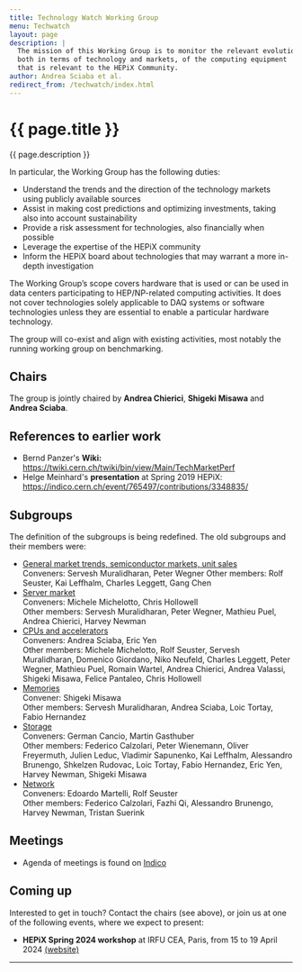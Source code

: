 ```yaml
---
title: Technology Watch Working Group
menu: Techwatch
layout: page
description: |
  The mission of this Working Group is to monitor the relevant evolution,
  both in terms of technology and markets, of the computing equipment
  that is relevant to the HEPiX Community. 
author: Andrea Sciaba et al.
redirect_from: /techwatch/index.html
---
```


# {{ page.title }}

{{ page.description }}

In particular, the Working Group has the following duties:
   * Understand the trends and the direction of the technology markets using publicly available sources
   * Assist in making cost predictions and optimizing investments, taking also into account sustainability
   * Provide a risk assessment for technologies, also financially when possible
   * Leverage the expertise of the HEPiX community
   * Inform the HEPiX board about technologies that may warrant a more in-depth investigation

The Working Group’s scope covers hardware that is used or can be used in data centers participating to HEP/NP-related computing activities. It does not cover technologies solely applicable to DAQ systems or software technologies unless they are essential to enable a particular hardware technology.

The group will co-exist and align with existing activities, most notably the running working group on benchmarking.

## Chairs

The group is jointly chaired by **Andrea Chierici**, **Shigeki Misawa** and **Andrea Sciaba**.

## References to earlier work
  * Bernd Panzer's **Wiki:** https://twiki.cern.ch/twiki/bin/view/Main/TechMarketPerf
  * Helge Meinhard's **presentation** at Spring 2019 HEPiX: https://indico.cern.ch/event/765497/contributions/3348835/


## Subgroups
The definition of the subgroups is being redefined. The old subgroups and their members were:

  * [General market trends, semiconductor markets, unit sales](/techwatch/market.html)  
    Conveners: Servesh Muralidharan, Peter Wegner
    Other members: Rolf Seuster, Kai Leffhalm, Charles Leggett, Gang Chen
  * [Server market](/techwatch/servers.html)  
    Conveners: Michele Michelotto, Chris Hollowell  
    Other members: Servesh Muralidharan, Peter Wegner, Mathieu Puel, Andrea Chierici, Harvey Newman
  * [CPUs and accelerators](/techwatch/cpus.html)  
    Conveners: Andrea Sciaba, Eric Yen  
    Other members: Michele Michelotto, Rolf Seuster, Servesh Muralidharan, Domenico Giordano, Niko Neufeld, Charles Leggett, Peter Wegner, Mathieu Puel, Romain Wartel, Andrea Chierici, Andrea Valassi, Shigeki Misawa, Felice Pantaleo, Chris Hollowell
  * [Memories](/techwatch/memories.html)  
    Convener: Shigeki Misawa  
    Other members: Servesh Muralidharan, Andrea Sciaba, Loic Tortay, Fabio Hernandez
  * [Storage](/techwatch/storage.html)  
    Conveners: German Cancio, Martin Gasthuber  
    Other members: Federico Calzolari, Peter Wienemann, Oliver Freyermuth, Julien Leduc, Vladimir Sapunenko, Kai Leffhalm, Alessandro Brunengo, Shkelzen Rudovac, Loic Tortay, Fabio Hernandez, Eric Yen, Harvey Newman, Shigeki Misawa
  * [Network](/techwatch/network.html)  
    Conveners: Edoardo Martelli, Rolf Seuster  
    Other members: Federico Calzolari, Fazhi Qi, Alessandro Brunengo, Harvey Newman, Tristan Suerink

## Meetings

  * Agenda of meetings is found on [Indico](https://indico.cern.ch/category/10621/)

## Coming up

Interested to get in touch? Contact the chairs (see above), or join us at one of the following events, where we expect to present:

  * **HEPiX Spring 2024 workshop** at IRFU CEA, Paris, from 15 to 19 April 2024 [(website)](https://indico.cern.ch/event/1377701/)
  
----
